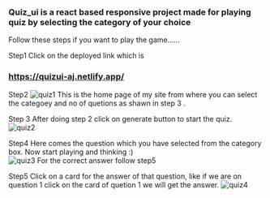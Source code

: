 <h3> Quiz_ui is a react based responsive project made for playing quiz by selecting the category of your choice </h3>

Follow these steps if you want to play the game......


Step1  Click on the deployed link which is <h3> https://quizui-aj.netlify.app/  </h3>



Step2 ![quiz1](https://user-images.githubusercontent.com/51408195/104570336-cae47980-5677-11eb-83bd-a89e790b8eeb.jpg)
This is the home page of my site from where you can select the categoey and no of quetions as shawn in step 3 .


Step 3 After doing step 2 click on generate button to start the quiz.  
![quiz2](https://user-images.githubusercontent.com/51408195/104571184-cec4cb80-5678-11eb-9419-800bc5c8c301.jpg)


Step4   Here comes the question which you have selected from the category box. Now start playing and thinking :)   
![quiz3](https://user-images.githubusercontent.com/51408195/104571239-dd12e780-5678-11eb-87ae-a9818cacf2c0.jpg)
For the correct answer follow step5 


Step5   Click on a card for the answer of that question,  like if we are on question 1 click on the card of quetion 1 we will get the answer. 
![quiz4](https://user-images.githubusercontent.com/51408195/104571282-e8fea980-5678-11eb-8349-5b8b33a257a5.jpg)

